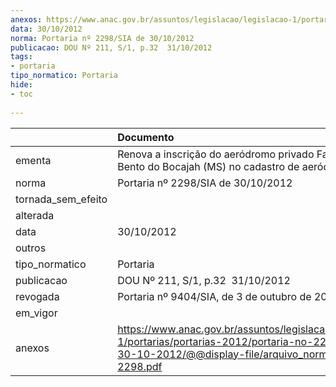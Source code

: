 ```yaml
---
anexos: https://www.anac.gov.br/assuntos/legislacao/legislacao-1/portarias/portarias-2012/portaria-no-2298-sia-de-30-10-2012/@@display-file/arquivo_norma/PA2012-2298.pdf
data: 30/10/2012
norma: Portaria nº 2298/SIA de 30/10/2012
publicacao: DOU Nº 211, S/1, p.32  31/10/2012
tags:
- portaria
tipo_normatico: Portaria
hide: 
- toc 
 
---
```


|                    | Documento                                                                                                                                                         |
|:-------------------|:------------------------------------------------------------------------------------------------------------------------------------------------------------------|
| ementa             | Renova a inscrição do aeródromo privado Fazenda São Bento do Bocajah (MS) no cadastro de aeródromos.                                                              |
| norma              | Portaria nº 2298/SIA de 30/10/2012                                                                                                                                |
| tornada_sem_efeito |                                                                                                                                                                   |
| alterada           |                                                                                                                                                                   |
| data               | 30/10/2012                                                                                                                                                        |
| outros             |                                                                                                                                                                   |
| tipo_normatico     | Portaria                                                                                                                                                          |
| publicacao         | DOU Nº 211, S/1, p.32  31/10/2012                                                                                                                                 |
| revogada           | Portaria nº 9404/SIA, de 3 de outubro de 2022.                                                                                                                    |
| em_vigor           |                                                                                                                                                                   |
| anexos             | https://www.anac.gov.br/assuntos/legislacao/legislacao-1/portarias/portarias-2012/portaria-no-2298-sia-de-30-10-2012/@@display-file/arquivo_norma/PA2012-2298.pdf |